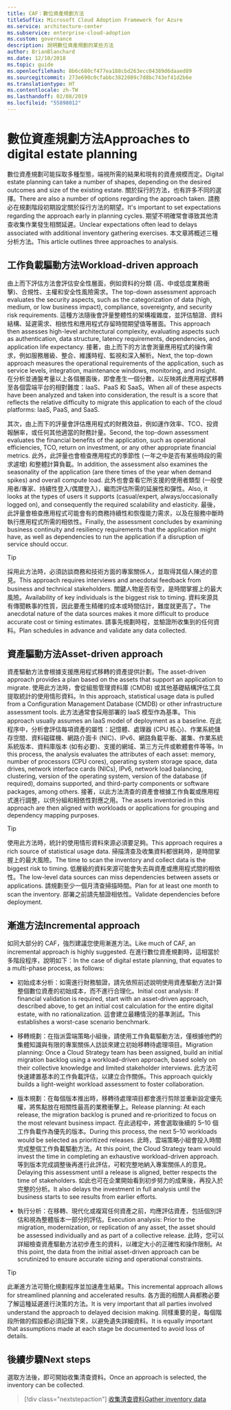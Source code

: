 ```yaml
---
title: CAF：數位資產規劃方法
titleSuffix: Microsoft Cloud Adoption Framework for Azure
ms.service: architecture-center
ms.subservice: enterprise-cloud-adoption
ms.custom: governance
description: 說明數位資產規劃的某些方法
author: BrianBlanchard
ms.date: 12/10/2018
ms.topic: guide
ms.openlocfilehash: 8b6c680cf477ea188cbd263ecc04389d6daaed89
ms.sourcegitcommit: 273e690c0cfabbc3822089c7d8bc743ef41d2b6e
ms.translationtype: HT
ms.contentlocale: zh-TW
ms.lasthandoff: 02/08/2019
ms.locfileid: "55898012"
---
```

# <a name="approaches-to-digital-estate-planning"></a><span data-ttu-id="320ca-103">數位資產規劃方法</span><span class="sxs-lookup"><span data-stu-id="320ca-103">Approaches to digital estate planning</span></span>

<span data-ttu-id="320ca-104">數位資產規劃可能採取多種型態，端視所需的結果和現有的資產規模而定。</span><span class="sxs-lookup"><span data-stu-id="320ca-104">Digital estate planning can take a number of shapes, depending on the desired outcomes and size of the existing estate.</span></span> <span data-ttu-id="320ca-105">關於採行的方法，也有許多不同的選擇。</span><span class="sxs-lookup"><span data-stu-id="320ca-105">There are also a number of options regarding the approach taken.</span></span> <span data-ttu-id="320ca-106">請務必在規劃階段初期設定關於採行方法的期望。</span><span class="sxs-lookup"><span data-stu-id="320ca-106">It's important to set expectations regarding the approach early in planning cycles.</span></span> <span data-ttu-id="320ca-107">期望不明確常會導致其他清查收集作業發生相關延遲。</span><span class="sxs-lookup"><span data-stu-id="320ca-107">Unclear expectations often lead to delays associated with additional inventory gathering exercises.</span></span> <span data-ttu-id="320ca-108">本文章將概述三種分析方法。</span><span class="sxs-lookup"><span data-stu-id="320ca-108">This article outlines three approaches to analysis.</span></span>

## <a name="workload-driven-approach"></a><span data-ttu-id="320ca-109">工作負載驅動方法</span><span class="sxs-lookup"><span data-stu-id="320ca-109">Workload-driven approach</span></span>

<span data-ttu-id="320ca-110">由上而下評估方法會評估安全性層面，例如資料的分類 (高、中或低度業務衝擊)、合規性、主權和安全性風險需求。</span><span class="sxs-lookup"><span data-stu-id="320ca-110">The top-down assessment approach evaluates the security aspects, such as the categorization of data (high, medium, or low business impact), compliance, sovereignty, and security risk requirements.</span></span> <span data-ttu-id="320ca-111">這種方法隨後會評量整體性的架構複雜度，並評估驗證、資料結構、延遲需求、相依性和應用程式存留時間期望值等層面。</span><span class="sxs-lookup"><span data-stu-id="320ca-111">This approach then assesses high-level architectural complexity, evaluating aspects such as authentication, data structure, latency requirements, dependencies, and application life expectancy.</span></span> <span data-ttu-id="320ca-112">接著，由上而下的方法會測量應用程式的操作需求，例如服務層級、整合、維護時程、監視和深入解析。</span><span class="sxs-lookup"><span data-stu-id="320ca-112">Next, the top-down approach measures the operational requirements of the application, such as service levels, integration, maintenance windows, monitoring, and insight.</span></span> <span data-ttu-id="320ca-113">在分析並通盤考量以上各個層面後，即會產生一個分數，以反映將此應用程式移轉至各個雲端平台的相對難度：IaaS、PaaS 和 SaaS。</span><span class="sxs-lookup"><span data-stu-id="320ca-113">When all of these aspects have been analyzed and taken into consideration, the result is a score that reflects the relative difficulty to migrate this application to each of the cloud platforms: IaaS, PaaS, and SaaS.</span></span>

<span data-ttu-id="320ca-114">其次，由上而下的評量會評估應用程式的財務效益，例如運作效率、TCO、投資報酬率，或任何其他適當的財務計量。</span><span class="sxs-lookup"><span data-stu-id="320ca-114">Second, the top-down assessment evaluates the financial benefits of the application, such as operational efficiencies, TCO, return on investment, or any other appropriate financial metrics.</span></span> <span data-ttu-id="320ca-115">此外，此評量也會檢查應用程式的季節性 (一年之中是否有某些時段的需求遽增) 和整體計算負載。</span><span class="sxs-lookup"><span data-stu-id="320ca-115">In addition, the assessment also examines the seasonality of the application (are there times of the year when demand spikes) and overall compute load.</span></span> <span data-ttu-id="320ca-116">此外也會查看它所支援的使用者類型 (一般使用者/專家、持續性登入/偶爾登入)，繼而評估所需的延展性和彈性。</span><span class="sxs-lookup"><span data-stu-id="320ca-116">Also, it looks at the types of users it supports (casual/expert, always/occasionally logged on), and consequently the required scalability and elasticity.</span></span> <span data-ttu-id="320ca-117">最後，此評量會檢查應用程式可能會有的商務持續性和恢復能力需求，以及在服務中斷時執行應用程式所需的相依性。</span><span class="sxs-lookup"><span data-stu-id="320ca-117">Finally, the assessment concludes by examining business continuity and resiliency requirements that the application might have, as well as dependencies to run the application if a disruption of service should occur.</span></span>

> [!TIP]
> <span data-ttu-id="320ca-118">採用此方法時，必須訪談商務和技術方面的專案關係人，並取得其個人陳述的意見。</span><span class="sxs-lookup"><span data-stu-id="320ca-118">This approach requires interviews and anecdotal feedback from business and technical stakeholders.</span></span> <span data-ttu-id="320ca-119">關鍵人物是否有空，是時間掌握上的最大風險。</span><span class="sxs-lookup"><span data-stu-id="320ca-119">Availability of key individuals is the biggest risk to timing.</span></span> <span data-ttu-id="320ca-120">資料來源具有傳聞軼事的性質，因此要產生精確的成本或時間估計，難度就更高了。</span><span class="sxs-lookup"><span data-stu-id="320ca-120">The anecdotal nature of the data sources makes it more difficult to produce accurate cost or timing estimates.</span></span> <span data-ttu-id="320ca-121">請事先規劃時程，並驗證所收集到的任何資料。</span><span class="sxs-lookup"><span data-stu-id="320ca-121">Plan schedules in advance and validate any data collected.</span></span>

## <a name="asset-driven-approach"></a><span data-ttu-id="320ca-122">資產驅動方法</span><span class="sxs-lookup"><span data-stu-id="320ca-122">Asset-driven approach</span></span>

<span data-ttu-id="320ca-123">資產驅動方法會根據支援應用程式移轉的資產提供計劃。</span><span class="sxs-lookup"><span data-stu-id="320ca-123">The asset-driven approach provides a plan based on the assets that support an application to migrate.</span></span> <span data-ttu-id="320ca-124">使用此方法時，會從組態管理資料庫 (CMDB) 或其他基礎結構評估工具提取統計的使用情形資料。</span><span class="sxs-lookup"><span data-stu-id="320ca-124">In this approach, statistical usage data is pulled from a Configuration Management Database (CMDB) or other infrastructure assessment tools.</span></span> <span data-ttu-id="320ca-125">此方法通常會採用部署的 IaaS 模型作為基準。</span><span class="sxs-lookup"><span data-stu-id="320ca-125">This approach usually assumes an IaaS model of deployment as a baseline.</span></span> <span data-ttu-id="320ca-126">在此程序中，分析會評估每項資產的屬性：記憶體、處理器 (CPU 核心)、作業系統儲存空間、資料磁碟機、網路介面卡 (NIC)、IPv6、網路負載平衡、叢集、作業系統系統版本、資料庫版本 (如有必要)、支援的網域、第三方元件或軟體套件等等。</span><span class="sxs-lookup"><span data-stu-id="320ca-126">In this process, the analysis evaluates the attributes of each asset: memory, number of processors (CPU cores), operating system storage space, data drives, network interface cards (NICs), IPv6, network load balancing, clustering, version of the operating system, version of the database (if required), domains supported, and third-party components or software packages, among others.</span></span> <span data-ttu-id="320ca-127">接著，以此方法清查的資產會根據工作負載或應用程式進行調整，以供分組和相依性對應之用。</span><span class="sxs-lookup"><span data-stu-id="320ca-127">The assets inventoried in this approach are then aligned with workloads or applications for grouping and dependency mapping purposes.</span></span>

> [!TIP]
> <span data-ttu-id="320ca-128">使用此方法時，統計的使用情形資料來源必須要足夠。</span><span class="sxs-lookup"><span data-stu-id="320ca-128">This approach requires a rich source of statistical usage data.</span></span> <span data-ttu-id="320ca-129">掃描清查及收集資料都很耗時，是時間掌握上的最大風險。</span><span class="sxs-lookup"><span data-stu-id="320ca-129">The time to scan the inventory and collect data is the biggest risk to timing.</span></span> <span data-ttu-id="320ca-130">低層級的資料來源可能會失去與資產或應用程式間的相依性。</span><span class="sxs-lookup"><span data-stu-id="320ca-130">The low-level data sources can miss dependencies between assets or applications.</span></span> <span data-ttu-id="320ca-131">請規劃至少一個月清查掃描時間。</span><span class="sxs-lookup"><span data-stu-id="320ca-131">Plan for at least one month to scan the inventory.</span></span> <span data-ttu-id="320ca-132">部署之前請先驗證相依性。</span><span class="sxs-lookup"><span data-stu-id="320ca-132">Validate dependencies before deployment.</span></span>

## <a name="incremental-approach"></a><span data-ttu-id="320ca-133">漸進方法</span><span class="sxs-lookup"><span data-stu-id="320ca-133">Incremental approach</span></span>

<span data-ttu-id="320ca-134">如同大部分的 CAF，強烈建議您使用漸進方法。</span><span class="sxs-lookup"><span data-stu-id="320ca-134">Like much of CAF, an incremental approach is highly suggested.</span></span> <span data-ttu-id="320ca-135">在進行數位資產規劃時，這相當於多階段程序，說明如下：</span><span class="sxs-lookup"><span data-stu-id="320ca-135">In the case of digital estate planning, that equates to a multi-phase process, as follows:</span></span>

- <span data-ttu-id="320ca-136">初始成本分析：如需進行財務驗證，請先依照前述說明使用資產驅動方法計算整個數位資產的初始成本，而不進行合理化。</span><span class="sxs-lookup"><span data-stu-id="320ca-136">Initial cost analysis: If financial validation is required, start with an asset-driven approach, described above, to get an initial cost calculation for the entire digital estate, with no rationalization.</span></span> <span data-ttu-id="320ca-137">這會建立最糟情況的基準測試。</span><span class="sxs-lookup"><span data-stu-id="320ca-137">This establishes a worst-case scenario benchmark.</span></span>

- <span data-ttu-id="320ca-138">移轉規劃：在指派雲端策略小組後，請使用工作負載驅動方法，僅根據他們的集體知識與有限的專案關係人訪談來建立初始移轉待處理項目。</span><span class="sxs-lookup"><span data-stu-id="320ca-138">Migration planning: Once a Cloud Strategy team has been assigned, build an initial migration backlog using a workload-driven approach, based solely on their collective knowledge and limited stakeholder interviews.</span></span> <span data-ttu-id="320ca-139">此方法可快速建置基本的工作負載評估，以建立合作關係。</span><span class="sxs-lookup"><span data-stu-id="320ca-139">This approach quickly builds a light-weight workload assessment to foster collaboration.</span></span>

- <span data-ttu-id="320ca-140">版本規劃：在每個版本推出時，移轉待處理項目都會進行剪除並重新設定優先權，將焦點放在相關性最高的業務衝擊上。</span><span class="sxs-lookup"><span data-stu-id="320ca-140">Release planning: At each release, the migration backlog is pruned and re-prioritized to focus on the most relevant business impact.</span></span> <span data-ttu-id="320ca-141">在此過程中，將會選取後續的 5&ndash;10 個工作負載作為優先的版本。</span><span class="sxs-lookup"><span data-stu-id="320ca-141">During this process, the next 5&ndash;10 workloads would be selected as prioritized releases.</span></span> <span data-ttu-id="320ca-142">此時，雲端策略小組會投入時間完成整個工作負載驅動方法。</span><span class="sxs-lookup"><span data-stu-id="320ca-142">At this point, the Cloud Strategy team would invest the time in completing an exhaustive workload-driven approach.</span></span> <span data-ttu-id="320ca-143">等到版本完成調整後再進行此評估，可較完整地納入專案關係人的意見。</span><span class="sxs-lookup"><span data-stu-id="320ca-143">Delaying this assessment until a release is aligned, better respects the time of stakeholders.</span></span> <span data-ttu-id="320ca-144">如此也可在企業開始看到初步努力的成果後，再投入於完整的分析。</span><span class="sxs-lookup"><span data-stu-id="320ca-144">It also delays the investment in full analysis until the business starts to see results from earlier efforts.</span></span>

- <span data-ttu-id="320ca-145">執行分析：在移轉、現代化或複寫任何資產之前，均應評估資產，包括個別評估和視為整體版本一部分的評估。</span><span class="sxs-lookup"><span data-stu-id="320ca-145">Execution analysis: Prior to the migration, modernization, or replication of any asset, the asset should be assessed individually and as part of a collective release.</span></span> <span data-ttu-id="320ca-146">此時，您可以詳細檢查資產驅動方法初步產生的資料，以確定大小的正確性和操作限制。</span><span class="sxs-lookup"><span data-stu-id="320ca-146">At this point, the data from the initial asset-driven approach can be scrutinized to ensure accurate sizing and operational constraints.</span></span>

> [!TIP]
> <span data-ttu-id="320ca-147">此漸進方法可簡化規劃程序並加速產生結果。</span><span class="sxs-lookup"><span data-stu-id="320ca-147">This incremental approach allows for streamlined planning and accelerated results.</span></span> <span data-ttu-id="320ca-148">各方面的相關人員都務必要了解這種延遲進行決策的方法。</span><span class="sxs-lookup"><span data-stu-id="320ca-148">It is very important that all parties involved understand the approach to delayed decision making.</span></span> <span data-ttu-id="320ca-149">同樣重要的是，每個階段所做的假設都必須記錄下來，以避免遺失詳細資料。</span><span class="sxs-lookup"><span data-stu-id="320ca-149">It is equally important that assumptions made at each stage be documented to avoid loss of details.</span></span>

## <a name="next-steps"></a><span data-ttu-id="320ca-150">後續步驟</span><span class="sxs-lookup"><span data-stu-id="320ca-150">Next steps</span></span>

<span data-ttu-id="320ca-151">選取方法後，即可開始收集清查資料。</span><span class="sxs-lookup"><span data-stu-id="320ca-151">Once an approach is selected, the inventory can be collected.</span></span>

> [!div class="nextstepaction"]
> [<span data-ttu-id="320ca-152">收集清查資料</span><span class="sxs-lookup"><span data-stu-id="320ca-152">Gather inventory data</span></span>](inventory.md)